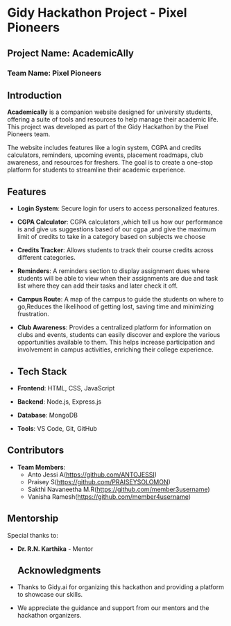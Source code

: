# Gidy Hackathon Project - Pixel Pioneers

## Project Name: AcademicAlly

### Team Name: Pixel Pioneers

## Introduction
**Academically** is a companion website designed for university students, offering a suite of tools and resources to help manage their academic life. This project was developed as part of the Gidy Hackathon by the Pixel Pioneers team.

The website includes features like a login system, CGPA and credits calculators, reminders, upcoming events, placement roadmaps, club awareness, and resources for freshers. The goal is to create a one-stop platform for students to streamline their academic experience.

## Features
- **Login System**: Secure login for users to access personalized features.
- **CGPA Calculator**: CGPA calculators ,which tell us how our performance is and give us suggestions based of our cgpa ,and give the  maximum limit of credits to take in a category based on subjects we choose
- **Credits Tracker**: Allows students to track their course credits across different categories.
- **Reminders**: A reminders section to display assignment dues where students will be able to view when their assignments are due and task list where they can add their tasks and later check it off. 
- **Campus Route**: A map of the campus to guide the students on where to go,Reduces the likelihood of getting lost, saving time and minimizing frustration.
- **Club Awareness**: Provides a centralized platform for information on clubs and events, students can easily discover and explore the various opportunities available to them. This helps increase participation and involvement in campus activities, enriching their college experience.

- ## Tech Stack
- **Frontend**: HTML, CSS, JavaScript
- **Backend**: Node.js, Express.js
- **Database**: MongoDB
- **Tools**: VS Code, Git, GitHub

## Contributors
- **Team Members**: 
  - Anto Jessi A(https://github.com/ANTOJESSI)
  - Praisey S(https://github.com/PRAISEYSOLOMON)
  - Sakthi Navaneetha M.R(https://github.com/member3username)
  - Vanisha Ramesh(https://github.com/member4username)

 ## Mentorship
Special thanks to:
- **Dr. R.N. Karthika** - Mentor

  ## Acknowledgments
- Thanks to Gidy.ai for organizing this hackathon and providing a platform to showcase our skills.
- We appreciate the guidance and support from our mentors and the hackathon organizers.
